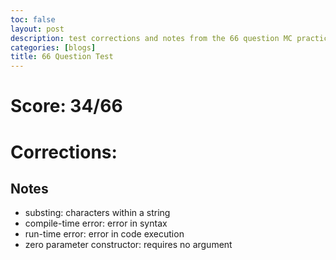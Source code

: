```yaml
---
toc: false
layout: post
description: test corrections and notes from the 66 question MC practice
categories: [blogs]
title: 66 Question Test
---
```


# Score: 34/66

# Corrections: 

## Notes

- substing: characters within a string
- compile-time error: error in syntax
- run-time error: error in code execution
- zero parameter constructor: requires no argument